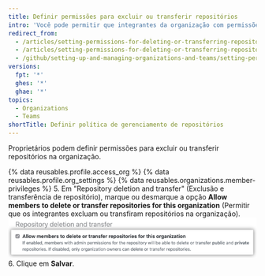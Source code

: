 ```yaml
---
title: Definir permissões para excluir ou transferir repositórios
intro: 'Você pode permitir que integrantes da organização com permissões de administrador no repositório excluam ou transfiram o repositório, ou limitem a capacidade de excluir ou transferir repositórios aos proprietários da organização.'
redirect_from:
  - /articles/setting-permissions-for-deleting-or-transferring-repositories-in-your-organization/
  - /articles/setting-permissions-for-deleting-or-transferring-repositories
  - /github/setting-up-and-managing-organizations-and-teams/setting-permissions-for-deleting-or-transferring-repositories
versions:
  fpt: '*'
  ghes: '*'
  ghae: '*'
topics:
  - Organizations
  - Teams
shortTitle: Definir política de gerenciamento de repositórios
---
```


Proprietários podem definir permissões para excluir ou transferir repositórios na organização.

{% data reusables.profile.access_org %}
{% data reusables.profile.org_settings %}
{% data reusables.organizations.member-privileges %}
5. Em "Repository deletion and transfer" (Exclusão e transferência de repositório), marque ou desmarque a opção **Allow members to delete or transfer repositories for this organization** (Permitir que os integrantes excluam ou transfiram repositórios na organização). ![Caixa de seleção para permitir que os integrantes excluam repositórios](/assets/images/help/organizations/disallow-members-to-delete-repositories.png)
6. Clique em **Salvar**.
